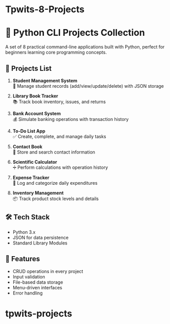 # Tpwits-8-Projects
# 🐍 Python CLI Projects Collection

A set of 8 practical command-line applications built with Python, perfect for beginners learning core programming concepts.

## 📌 Projects List

1. **Student Management System**  
   📝 Manage student records (add/view/update/delete) with JSON storage  
   
2. **Library Book Tracker**  
   📚 Track book inventory, issues, and returns  

3. **Bank Account System**  
   💰 Simulate banking operations with transaction history  

4. **To-Do List App**  
   ✅ Create, complete, and manage daily tasks  

5. **Contact Book**  
   📱 Store and search contact information  

6. **Scientific Calculator**  
   ➗ Perform calculations with operation history  

7. **Expense Tracker**  
   💸 Log and categorize daily expenditures  

8. **Inventory Management**  
   📦 Track product stock levels and details  

## 🛠️ Tech Stack
- Python 3.x
- JSON for data persistence
- Standard Library Modules

## 🚀 Features
- CRUD operations in every project
- Input validation
- File-based data storage
- Menu-driven interfaces
- Error handling


# tpwits-projects
